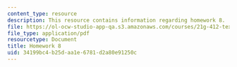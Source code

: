 ```yaml
---
content_type: resource
description: This resource contains information regarding homework 8.
file: https://ol-ocw-studio-app-qa.s3.amazonaws.com/courses/21g-412-texts-topics-and-times-in-german-literature-fall-2009/34199bc4b25daa1e6781d2a80e91250c_MIT21G_412F09_hw08.pdf
file_type: application/pdf
resourcetype: Document
title: Homework 8
uid: 34199bc4-b25d-aa1e-6781-d2a80e91250c
---
```

